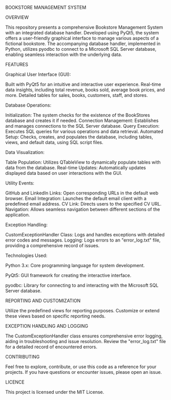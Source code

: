 BOOKSTORE MANAGEMENT SYSTEM

OVERVIEW

This repository presents a comprehensive Bookstore Management System with an integrated database handler. Developed using PyQt5, the system offers a user-friendly graphical interface to manage various aspects of a fictional bookstore. The accompanying database handler, implemented in Python, utilizes pyodbc to connect to a Microsoft SQL Server database, enabling seamless interaction with the underlying data.

FEATURES

Graphical User Interface (GUI):

Built with PyQt5 for an intuitive and interactive user experience.
Real-time data insights, including total revenue, books sold, average book prices, and more.
Detailed tables for sales, books, customers, staff, and stores.

Database Operations:

Initialization: The system checks for the existence of the BookStores database and creates it if needed.
Connection Management: Establishes and manages connections to the SQL Server database.
Query Execution: Executes SQL queries for various operations and data retrieval.
Automated Setup: Checks, creates, and populates the database, including tables, views, and default data, using SQL script files.

Data Visualization:

Table Population: Utilizes QTableView to dynamically populate tables with data from the database.
Real-time Updates: Automatically updates displayed data based on user interactions with the GUI.

Utility Events:

GitHub and LinkedIn Links: Open corresponding URLs in the default web browser.
Email Integration: Launches the default email client with a predefined email address.
CV Link: Directs users to the specified CV URL.
Navigation: Allows seamless navigation between different sections of the application.

Exception Handling:

CustomExceptionHandler Class: 
Logs and handles exceptions with detailed error codes and messages.
Logging: Logs errors to an "error_log.txt" file, providing a comprehensive record of issues.

Technologies Used:

Python 3.x: Core programming language for system development.

PyQt5: GUI framework for creating the interactive interface.

pyodbc: Library for connecting to and interacting with the Microsoft SQL Server database.



REPORTING AND CUSTOMIZATION

Utilize the predefined views for reporting purposes. Customize or extend these views based on specific reporting needs.


EXCEPTION HANDLING AND LOGGING

The CustomExceptionHandler class ensures comprehensive error logging, aiding in troubleshooting and issue resolution. Review the "error_log.txt" file for a detailed record of encountered errors.


CONTRIBUTING

Feel free to explore, contribute, or use this code as a reference for your projects. If you have questions or encounter issues, please open an issue.


LICENCE 

This project is licensed under the MIT License.
